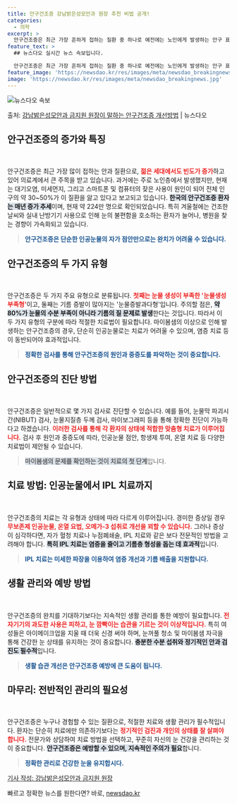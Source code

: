 ```yaml
---
title: 안구건조증 강남밝은성모안과 원장 추천 비법 공개!
categories:
  - 의학
excerpt: >
  안구건조증은 최근 가장 흔하게 접하는 질환 중 하나로 예전에는 노인에게 발생하는 안구 표면 질환이었다. 현재…
feature_text: >
  ## 뉴스다오 실시간 뉴스 속보입니다.

  안구건조증은 최근 가장 흔하게 접하는 질환 중 하나로 예전에는 노인에게 발생하는 안구 표면 질환이었다. 현재…
feature_image: 'https://newsdao.kr/res/images/meta/newsdao_breakingnews.jpg'
image: 'https://newsdao.kr/res/images/meta/newsdao_breakingnews.jpg'
---
```


![뉴스다오 속보](https://newsdao.kr/res/images/meta/newsdao_breakingnews.jpg)

<p>출처: <a href="https://newsdao.kr/3118" rel="dofollow">강남밝은성모안과 금지원 원장이 말하는 안구건조증 개선방법</a> | 뉴스다오</p>

<h2 data-ke-size="size26">안구건조증의 증가와 특징</h2>
<p data-ke-size="size16">&nbsp;</p>
안구건조증은 최근 가장 많이 접하는 안과 질환으로, <b><span style="color: #ee2323;">젊은 세대에서도 빈도가 증가</span></b>하고 있어 의료계에서 큰 주목을 받고 있습니다. 과거에는 주로 노인층에서 발생했지만, 현재는 대기오염, 미세먼지, 그리고 스마트폰 및 컴퓨터의 잦은 사용이 원인이 되어 전체 인구의 약 30~50%가 이 질환을 앓고 있다고 보고되고 있습니다. <b><span style="background-color: #21538527;">한국의 안구건조증 환자는 매년 증가 추세</span></b>이며, 현재 약 224만 명으로 확인되었습니다. 특히 겨울철에는 건조한 날씨와 실내 난방기기 사용으로 인해 눈의 불편함을 호소하는 환자가 늘어나, 병원을 찾는 경향이 가속화되고 있습니다. 

<blockquote> 
<b><span style="color: #1a5490;">안구건조증은 단순한 인공눈물의 자가 점안만으로는 완치가 어려울 수 있습니다.</span></b>
</blockquote>

<h2 data-ke-size="size26">안구건조증의 두 가지 유형</h2>
<p data-ke-size="size16">&nbsp;</p>
안구건조증은 두 가지 주요 유형으로 분류됩니다. <b><span style="color: #ee2323;">첫째는 눈물 생성이 부족한 '눈물생성부족형'</span></b>이고, 둘째는 기름 증발이 많아지는 '눈물증발과다형'입니다. 주의할 점은, <b><span style="background-color: #21538527;">약 80%가 눈물의 수분 부족이 아니라 기름의 질 문제로 발생</span></b>한다는 것입니다. 따라서 이 두 가지 유형의 구분에 따라 적절한 치료법이 필요합니다. 마이봄샘의 이상으로 인해 발생하는 안구건조증의 경우, 단순히 인공눈물로는 치료가 어려울 수 있으며, 염증 치료 등이 동반되어야 효과적입니다.

<blockquote>
<b><span style="color: #1a5490;">정확한 검사를 통해 안구건조증의 원인과 중증도를 파악하는 것이 중요합니다.</span></b>
</blockquote>

<h2 data-ke-size="size26">안구건조증의 진단 방법</h2>
<p data-ke-size="size16">&nbsp;</p>
안구건조증은 일반적으로 몇 가지 검사로 진단할 수 있습니다. 예를 들어, 눈물막 파괴시간(NIBUT) 검사, 눈물지질층 두께 검사, 마이보그래피 등을 통해 정확한 진단이 가능하다고 하겠습니다. <b><span style="color: #ee2323;">이러한 검사를 통해 각 환자의 상태에 적합한 맞춤형 치료가 이루어집니다.</span></b> 검사 후 원인과 중증도에 따라, 인공눈물 점안, 항생제 투여, 온열 치료 등 다양한 치료법이 제안될 수 있습니다.

<blockquote>
<b><span style="background-color: #21538527;">마이봄샘의 문제를 확인하는 것이 치료의 첫 단계</span></b>입니다.
</blockquote>

<h2 data-ke-size="size26">치료 방법: 인공눈물에서 IPL 치료까지</h2>
<p data-ke-size="size16">&nbsp;</p>
안구건조증의 치료는 각 유형과 상태에 따라 다르게 이루어집니다. 경미한 증상일 경우 <b><span style="color: #ee2323;">무보존제 인공눈물, 온열 요법, 오메가-3 섭취로 개선을 꾀할 수 있습니다.</span></b> 그러나 증상이 심각하다면, 자가 혈청 치료나 누점폐쇄술, IPL 치료와 같은 보다 전문적인 방법을 고려해야 합니다. <b><span style="background-color: #21538527;">특히 IPL 치료는 염증을 줄이고 기름층 형성을 돕는 데 효과적</span></b>입니다.

<blockquote>
<b><span style="color: #1a5490;">IPL 치료는 미세한 파장을 이용하여 염증 개선과 기름 배출을 지원합니다.</span></b>
</blockquote>

<h2 data-ke-size="size26">생활 관리와 예방 방법</h2>
<p data-ke-size="size16">&nbsp;</p>
안구건조증의 완치를 기대하기보다는 지속적인 생활 관리를 통한 예방이 필요합니다. <b><span style="color: #ee2323;">전자기기의 과도한 사용은 피하고, 눈 깜빡이는 습관을 기르는 것이 이상적입니다.</span></b> 특히 여성들은 아이메이크업을 지울 때 더욱 신경 써야 하며, 눈꺼풀 청소 및 마이봄샘 자극을 통해 건강한 눈 상태를 유지하는 것이 중요합니다. <b><span style="background-color: #21538527;">충분한 수분 섭취와 정기적인 안과 검진도 필수적</span></b>입니다.

<blockquote>
<b><span style="color: #1a5490;">생활 습관 개선은 안구건조증 예방에 큰 도움이 됩니다.</span></b>
</blockquote>

<h2 data-ke-size="size26">마무리: 전반적인 관리의 필요성</h2>
<p data-ke-size="size16">&nbsp;</p>
안구건조증은 누구나 경험할 수 있는 질환으로, 적절한 치료와 생활 관리가 필수적입니다. 환자는 단순히 치료에만 의존하기보다는 <b><span style="color: #ee2323;">정기적인 검진과 개인의 상태를 잘 살펴야 합니다.</span></b> 전문가와 상담하여 치료 방법을 선택하고, 꾸준히 자신의 눈 건강을 관리하는 것이 중요합니다. <b><span style="background-color: #21538527;">안구건조증은 예방할 수 있으며, 지속적인 주의가 필요</span></b>합니다.

<blockquote>
<b><span style="color: #1a5490;">정확한 관리로 건강한 눈을 유지합시다.</span></b>
</blockquote>

<p data-ke-size="size16"><a href="https://newsdao.kr/3118">기사 작성: 강남밝은성모안과 금지원 원장</a></p> 

빠르고 정확한 뉴스를 원한다면? 바로, <a href="https://newsdao.kr" rel="dofollow">newsdao.kr</a>



